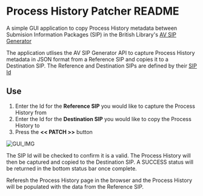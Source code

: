 # Process History Patcher README

A simple GUI application to copy Process History metadata between Submision Information Packages (SIP) in the British Library's [AV SIP Generator](https://british-library-technical-services.github.io/Documentation/docs/AVSIPGEN/)

The application utlises the AV SIP Generator API to capture Process History metadata in JSON format from a Reference SIP and copies it to a Destination SIP.  The Reference and Destination SIPs are defined by their [SIP Id]()
<!---insert link--->

## Use

1. Enter the Id for the **Reference SIP** you would like to capture the Process History from
2. Enter the Id for the **Destination SIP** you would like to copy the Process History to
3. Press the **<< PATCH >>** button

![GUI_IMG](https://user-images.githubusercontent.com/66015813/225941699-0a76bfe6-7c3e-430e-8c93-82b0c5f22aad.PNG)

The SIP Id will be checked to confirm it is a valid.  The Process History will then be captured and copied to the Destination SIP.  A SUCCESS status will be returned in the bottom status bar once complete.  

Referesh the Process History page in the browser and the Process History will be populated with the data from the Reference SIP.




